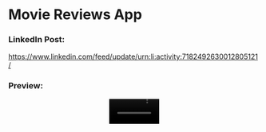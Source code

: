 # Movie Reviews App

### LinkedIn Post:
https://www.linkedin.com/feed/update/urn:li:activity:7182492630012805121/

### Preview:
<div align="center">
  <video src="https://github.com/ShahzainAhmed/MovieReviewsApp/assets/59369881/b2347793-5193-4482-b0f5-6e1d80c5e08c" width=100/>
<div/>
